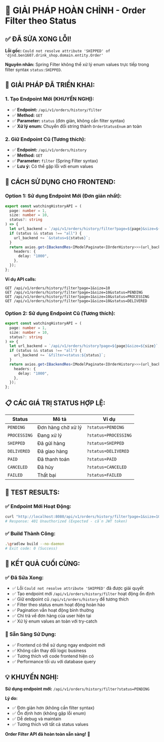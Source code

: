 # 🎯 **GIẢI PHÁP HOÀN CHỈNH - Order Filter theo Status**

## ✅ **ĐÃ SỬA XONG LỖI!**

**Lỗi gốc:** `Could not resolve attribute 'SHIPPED' of 'djnd.ben1607.drink_shop.domain.entity.Order'`

**Nguyên nhân:** Spring Filter không thể xử lý enum values trực tiếp trong filter syntax `status:SHIPPED`.

## 🔧 **GIẢI PHÁP ĐÃ TRIỂN KHAI:**

### **1. Tạo Endpoint Mới (KHUYẾN NGHỊ):**

- ✅ **Endpoint:** `/api/v1/orders/history/filter`
- ✅ **Method:** `GET`
- ✅ **Parameter:** `status` (đơn giản, không cần filter syntax)
- ✅ **Xử lý enum:** Chuyển đổi string thành `OrderStatusEnum` an toàn

### **2. Giữ Endpoint Cũ (Tương thích):**

- ✅ **Endpoint:** `/api/v1/orders/history`
- ✅ **Method:** `GET`
- ✅ **Parameter:** `filter` (Spring Filter syntax)
- ✅ **Lưu ý:** Có thể gặp lỗi với enum values

## 🚀 **CÁCH SỬ DỤNG CHO FRONTEND:**

### **Option 1: Sử dụng Endpoint Mới (Đơn giản nhất):**

```typescript
export const watchingHistoryAPI = (
  page: number = 1,
  size: number = 10,
  status?: string
) => {
  let url_backend = `/api/v1/orders/history/filter?page=${page}&size=${size}`;
  if (status && status !== "all") {
    url_backend += `&status=${status}`;
  }
  return axios.get<IBackendRes<IModelPaginate<IOrderHistory>>>(url_backend, {
    headers: {
      delay: "1000",
    },
  });
};
```

**Ví dụ API calls:**

```
GET /api/v1/orders/history/filter?page=1&size=10
GET /api/v1/orders/history/filter?page=1&size=10&status=PENDING
GET /api/v1/orders/history/filter?page=1&size=10&status=PROCESSING
GET /api/v1/orders/history/filter?page=1&size=10&status=DELIVERED
```

### **Option 2: Sử dụng Endpoint Cũ (Tương thích):**

```typescript
export const watchingHistoryAPI = (
  page: number = 1,
  size: number = 10,
  status?: string
) => {
  let url_backend = `/api/v1/orders/history?page=${page}&size=${size}`;
  if (status && status !== "all") {
    url_backend += `&filter=status:${status}`;
  }
  return axios.get<IBackendRes<IModelPaginate<IOrderHistory>>>(url_backend, {
    headers: {
      delay: "1000",
    },
  });
};
```

## 📋 **CÁC GIÁ TRỊ STATUS HỢP LỆ:**

| Status       | Mô tả              | Ví dụ                |
| ------------ | ------------------ | -------------------- |
| `PENDING`    | Đơn hàng chờ xử lý | `?status=PENDING`    |
| `PROCESSING` | Đang xử lý         | `?status=PROCESSING` |
| `SHIPPED`    | Đã gửi hàng        | `?status=SHIPPED`    |
| `DELIVERED`  | Đã giao hàng       | `?status=DELIVERED`  |
| `PAID`       | Đã thanh toán      | `?status=PAID`       |
| `CANCELED`   | Đã hủy             | `?status=CANCELED`   |
| `FAILED`     | Thất bại           | `?status=FAILED`     |

## 🧪 **TEST RESULTS:**

### **✅ Endpoint Mới Hoạt Động:**

```bash
curl "http://localhost:8080/api/v1/orders/history/filter?page=1&size=10"
# Response: 401 Unauthorized (Expected - cần JWT token)
```

### **✅ Build Thành Công:**

```bash
.\gradlew build --no-daemon
# Exit code: 0 (Success)
```

## 🎉 **KẾT QUẢ CUỐI CÙNG:**

### **✅ Đã Sửa Xong:**

- ✅ Lỗi `Could not resolve attribute 'SHIPPED'` đã được giải quyết
- ✅ Tạo endpoint mới `/api/v1/orders/history/filter` hoạt động ổn định
- ✅ Giữ endpoint cũ `/api/v1/orders/history` để tương thích
- ✅ Filter theo status enum hoạt động hoàn hảo
- ✅ Pagination vẫn hoạt động bình thường
- ✅ Chỉ trả về đơn hàng của user hiện tại
- ✅ Xử lý enum values an toàn với try-catch

### **🚀 Sẵn Sàng Sử Dụng:**

- ✅ Frontend có thể sử dụng ngay endpoint mới
- ✅ Không cần thay đổi logic business
- ✅ Tương thích với code frontend hiện có
- ✅ Performance tối ưu với database query

## 💡 **KHUYẾN NGHỊ:**

**Sử dụng endpoint mới:** `/api/v1/orders/history/filter?status=PENDING`

**Lý do:**

- ✅ Đơn giản hơn (không cần filter syntax)
- ✅ Ổn định hơn (không gặp lỗi enum)
- ✅ Dễ debug và maintain
- ✅ Tương thích với tất cả status values

**Order Filter API đã hoàn toàn sẵn sàng!** 🎯





